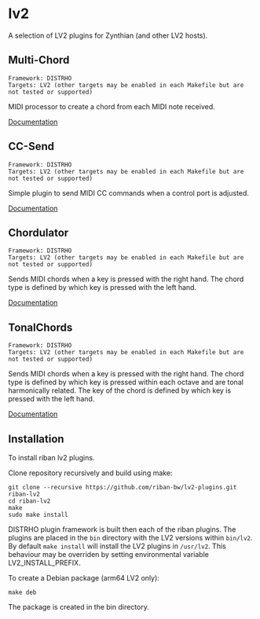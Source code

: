 # lv2

A selection of LV2 plugins for Zynthian (and other LV2 hosts).

## Multi-Chord
```
Framework: DISTRHO
Targets: LV2 (other targets may be enabled in each Makefile but are not tested or supported)
```
MIDI processor to create a chord from each MIDI note received.

[Documentation](https://github.com/riban-bw/lv2/tree/main/MultiChord)

## CC-Send
```
Framework: DISTRHO
Targets: LV2 (other targets may be enabled in each Makefile but are not tested or supported)
```
Simple plugin to send MIDI CC commands when a control port is adjusted.

[Documentation](https://github.com/riban-bw/lv2/tree/main/CCSend)

## Chordulator
```
Framework: DISTRHO
Targets: LV2 (other targets may be enabled in each Makefile but are not tested or supported)
```
Sends MIDI chords when a key is pressed with the right hand. The chord type is defined by which key is pressed with the left hand.

[Documentation](https://github.com/riban-bw/lv2/tree/main/Chordulator)

## TonalChords
```
Framework: DISTRHO
Targets: LV2 (other targets may be enabled in each Makefile but are not tested or supported)
```
Sends MIDI chords when a key is pressed with the right hand. The chord type is defined by which key is pressed within each octave and are tonal harmonically related. The key of the chord is defined by which key is pressed with the left hand.

[Documentation](https://github.com/riban-bw/lv2/tree/main/TonalChords)

## Installation

To install riban lv2 plugins.

Clone repository recursively and build using make:
```
git clone --recursive https://github.com/riban-bw/lv2-plugins.git riban-lv2
cd riban-lv2
make
sudo make install
```

DISTRHO plugin framework is built then each of the riban plugins. The plugins are placed in the `bin` directory with the LV2 versions within `bin/lv2`. By default `make install` will install the LV2 plugins in `/usr/lv2`. This behaviour may be overriden by setting environmental variable LV2_INSTALL_PREFIX.

To create a Debian package (arm64 LV2 only):

```
make deb
```

The package is created in the bin directory.
